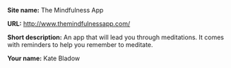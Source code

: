 **Site name:** The Mindfulness App

**URL:** http://www.themindfulnessapp.com/

**Short description:** An app that will lead you through meditations. It comes with reminders to help you remember to meditate.

**Your name:** Kate Bladow
